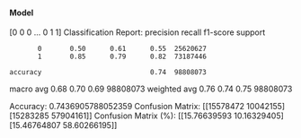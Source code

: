 #### Model
[0 0 0 ... 0 1 1]
Classification Report:
              precision    recall  f1-score   support

           0       0.50      0.61      0.55  25620627
           1       0.85      0.79      0.82  73187446

    accuracy                           0.74  98808073
   macro avg       0.68      0.70      0.69  98808073
weighted avg       0.76      0.74      0.75  98808073

Accuracy: 0.7436905788052359
Confusion Matrix:
[[15578472 10042155]
 [15283285 57904161]]
Confusion Matrix (%):
[[15.76639593 10.16329405]
 [15.46764807 58.60266195]]
